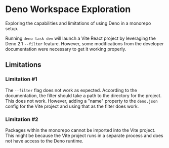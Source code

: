 # Deno Workspace Exploration

Exploring the capabilities and limitations of using Deno in a monorepo setup.

Running `deno task dev` will launch a Vite React project by leveraging the Deno 2.1 `--filter` feature. However, some modifications from the developer documentation were necessary to get it working properly.

## Limitations

### Limitation \#1

The `--filter` flag does not work as expected. According to the documentation, the filter should take a path to the directory for the project. This does not work. However, adding a "name" property to the `deno.json` config for the Vite project and using that as the filter does work.

### Limitation \#2

Packages within the monorepo cannot be imported into the Vite project. This might be because the Vite project runs in a separate process and does not have access to the Deno runtime.
